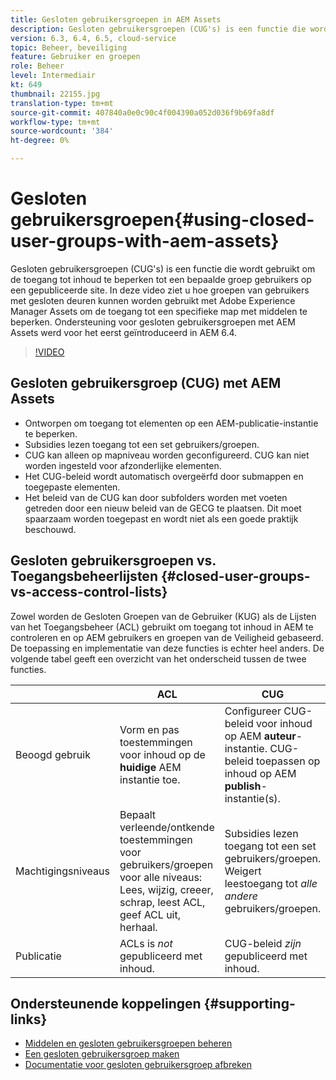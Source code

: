 ```yaml
---
title: Gesloten gebruikersgroepen in AEM Assets
description: Gesloten gebruikersgroepen (CUG's) is een functie die wordt gebruikt om de toegang tot inhoud te beperken tot een bepaalde groep gebruikers op een gepubliceerde site. In deze video ziet u hoe groepen van gebruikers met gesloten deuren kunnen worden gebruikt met Adobe Experience Manager Assets om de toegang tot een specifieke map met middelen te beperken.
version: 6.3, 6.4, 6.5, cloud-service
topic: Beheer, beveiliging
feature: Gebruiker en groepen
role: Beheer
level: Intermediair
kt: 649
thumbnail: 22155.jpg
translation-type: tm+mt
source-git-commit: 407840a0e0c90c4f004390a052d036f9b69fa8df
workflow-type: tm+mt
source-wordcount: '384'
ht-degree: 0%

---
```



# Gesloten gebruikersgroepen{#using-closed-user-groups-with-aem-assets}

Gesloten gebruikersgroepen (CUG&#39;s) is een functie die wordt gebruikt om de toegang tot inhoud te beperken tot een bepaalde groep gebruikers op een gepubliceerde site. In deze video ziet u hoe groepen van gebruikers met gesloten deuren kunnen worden gebruikt met Adobe Experience Manager Assets om de toegang tot een specifieke map met middelen te beperken. Ondersteuning voor gesloten gebruikersgroepen met AEM Assets werd voor het eerst geïntroduceerd in AEM 6.4.

>[!VIDEO](https://video.tv.adobe.com/v/22155?quality=12&learn=on)

## Gesloten gebruikersgroep (CUG) met AEM Assets

* Ontworpen om toegang tot elementen op een AEM-publicatie-instantie te beperken.
* Subsidies lezen toegang tot een set gebruikers/groepen.
* CUG kan alleen op mapniveau worden geconfigureerd. CUG kan niet worden ingesteld voor afzonderlijke elementen.
* Het CUG-beleid wordt automatisch overgeërfd door submappen en toegepaste elementen.
* Het beleid van de CUG kan door subfolders worden met voeten getreden door een nieuw beleid van de GECG te plaatsen. Dit moet spaarzaam worden toegepast en wordt niet als een goede praktijk beschouwd.

## Gesloten gebruikersgroepen vs. Toegangsbeheerlijsten {#closed-user-groups-vs-access-control-lists}

Zowel worden de Gesloten Groepen van de Gebruiker (KUG) als de Lijsten van het Toegangsbeheer (ACL) gebruikt om toegang tot inhoud in AEM te controleren en op AEM gebruikers en groepen van de Veiligheid gebaseerd. De toepassing en implementatie van deze functies is echter heel anders. De volgende tabel geeft een overzicht van het onderscheid tussen de twee functies.

|  | ACL | CUG |
| ----------------- | -------------------------------------------------------------------------------------------------------------------------------- | ----------------------------------------------------------------------------------------------------------------------------- |
| Beoogd gebruik | Vorm en pas toestemmingen voor inhoud op de **huidige** AEM instantie toe. | Configureer CUG-beleid voor inhoud op AEM **auteur**-instantie. CUG-beleid toepassen op inhoud op AEM **publish**-instantie(s). |
| Machtigingsniveaus | Bepaalt verleende/ontkende toestemmingen voor gebruikers/groepen voor alle niveaus: Lees, wijzig, creeer, schrap, leest ACL, geef ACL uit, herhaal. | Subsidies lezen toegang tot een set gebruikers/groepen. Weigert leestoegang tot *alle andere* gebruikers/groepen. |
| Publicatie | ACLs is *not* gepubliceerd met inhoud. | CUG-beleid *zijn* gepubliceerd met inhoud. |

## Ondersteunende koppelingen {#supporting-links}

* [Middelen en gesloten gebruikersgroepen beheren](https://experienceleague.adobe.com/docs/experience-manager-65/assets/managing/manage-assets.html?lang=en#closed-user-group)
* [Een gesloten gebruikersgroep maken](https://experienceleague.adobe.com/docs/experience-manager-65/administering/security/cug.html)
* [Documentatie voor gesloten gebruikersgroep afbreken](https://jackrabbit.apache.org/oak/docs/security/authorization/cug.html)

